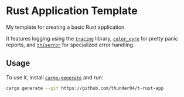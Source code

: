 # Rust Application Template

My template for creating a basic Rust application.

It features logging using the [`tracing`](https://crates.io/crates/tracing) library,
[`color_eyre`](https://crates.io/crates/color_eyre) for pretty panic reports,
and [`thiserror`](https://crates.io/crates/thiserror) for specialized error handling.

## Usage

To use it, install [`cargo-generate`](https://cargo-generate.github.io/cargo-generate/installation.html)
and run:

```sh
cargo generate --git https://github.com/thunder04/t-rust-app
```
